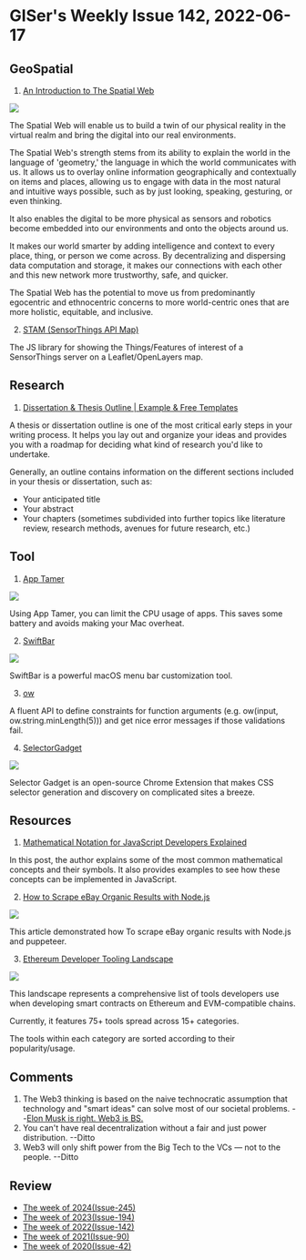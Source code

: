 # GISer's Weekly Issue 142, 2022-06-17

## GeoSpatial

1. [An Introduction to The Spatial Web](https://medium.com/swlh/an-introduction-to-the-spatial-web-bb8127f9ac45)

![](https://www2.deloitte.com/content/dam/insights/us/articles/6645_Spatial-web-strategy/Figures/6645_Fig1.jpg)

The Spatial Web will enable us to build a twin of our physical reality in the virtual realm and bring the digital into our real environments.

The Spatial Web's strength stems from its ability to explain the world in the language of 'geometry,' the language in which the world communicates with us. It allows us to overlay online information geographically and contextually on items and places, allowing us to engage with data in the most natural and intuitive ways possible, such as by just looking, speaking, gesturing, or even thinking.

It also enables the digital to be more physical as sensors and robotics become embedded into our environments and onto the objects around us.

It makes our world smarter by adding intelligence and context to every place, thing, or person we come across. By decentralizing and dispersing data computation and storage, it makes our connections with each other and this new network more trustworthy, safe, and quicker.

The Spatial Web has the potential to move us from predominantly egocentric and ethnocentric concerns to more world-centric ones that are more holistic, equitable, and inclusive.

2. [STAM (SensorThings API Map)](https://github.com/DataCoveEU/STAM)

The JS library for showing the Things/Features of interest of a SensorThings server on a Leaflet/OpenLayers map.

## Research

1. [Dissertation & Thesis Outline | Example & Free Templates](https://www.scribbr.com/dissertation/dissertation-thesis-outline/)

A thesis or dissertation outline is one of the most critical early steps in your writing process. It helps you lay out and organize your ideas and provides you with a roadmap for deciding what kind of research you'd like to undertake.

Generally, an outline contains information on the different sections included in your thesis or dissertation, such as:

- Your anticipated title
- Your abstract
- Your chapters (sometimes subdivided into further topics like literature review, research methods, avenues for future research, etc.)

## Tool

1. [App Tamer](https://www.stclairsoft.com/AppTamer/)

![](https://miro.medium.com/max/998/0*iNlEAP80o6ilrAdX.png)

Using App Tamer, you can limit the CPU usage of apps. This saves some battery and avoids making your Mac overheat.

2. [SwiftBar](https://github.com/swiftbar/SwiftBar)

![](https://user-images.githubusercontent.com/222100/101261866-267e2780-3708-11eb-9042-a57ad0ac6c78.gif)

SwiftBar is a powerful macOS menu bar customization tool.

3. [ow](https://github.com/sindresorhus/ow)

A fluent API to define constraints for function arguments (e.g. ow(input, ow.string.minLength(5))) and get nice error messages if those validations fail.

4. [SelectorGadget](https://chrome.google.com/webstore/detail/selectorgadget/mhjhnkcfbdhnjickkkdbjoemdmbfginb/related)

![](https://lh3.googleusercontent.com/QB9RiDOgBSbxRxFUkVoVXBroTU9XiHdDCF72aBwF3dejrN2ZIgk_MiOtfzOBspMcrbgPkai9dDOmq9qHolcv_x0DIw=w640-h400-e365-rj-sc0x00ffffff)

Selector Gadget is an open-source Chrome Extension that makes CSS selector generation and discovery on complicated sites a breeze.

## Resources

1. [Mathematical Notation for JavaScript Developers Explained](https://runjs.app/blog/mathematical-notation-for-javascript-developers-explained)

In this post, the author explains some of the most common mathematical concepts and their symbols. It also provides examples to see how these concepts can be implemented in JavaScript.

2. [How to Scrape eBay Organic Results with Node.js](https://dev.to/serpapi/how-to-scrape-ebay-organic-results-with-nodejs-5h7m)

![](https://res.cloudinary.com/practicaldev/image/fetch/s--vZDmSJ7p--/c_limit%2Cf_auto%2Cfl_progressive%2Cq_66%2Cw_880/https://user-images.githubusercontent.com/64033139/171663382-83677c90-7a01-47c6-8924-ecd07ba7d4fc.gif)

This article demonstrated how To scrape eBay organic results with Node.js and puppeteer.

3. [Ethereum Developer Tooling Landscape](https://github.com/dappcamp/landscape)

![](https://user-images.githubusercontent.com/78253155/172342647-04fe429e-022f-4b95-a049-ac0299a55da7.gif)

This landscape represents a comprehensive list of tools developers use when developing smart contracts on Ethereum and EVM-compatible chains.

Currently, it features 75+ tools spread across 15+ categories.

The tools within each category are sorted according to their popularity/usage.

## Comments

1. The Web3 thinking is based on the naive technocratic assumption that technology and "smart ideas" can solve most of our societal problems.
   --[Elon Musk is right. Web3 is BS.](https://maciekbaron.medium.com/elon-musk-is-right-web3-is-bs-1cdafc3f96f7)
2. You can't have real decentralization without a fair and just power distribution.
   --Ditto
3. Web3 will only shift power from the Big Tech to the VCs — not to the people.
   --Ditto

## Review

- [The week of 2024(Issue-245)](../2024/issue-245.md)
- [The week of 2023(Issue-194)](../2023/issue-194.md)
- [The week of 2022(Issue-142)](../2022/issue-142.md)
- [The week of 2021(Issue-90)](../2021/issue-90.md)
- [The week of 2020(Issue-42)](../2020/issue-42.md)
